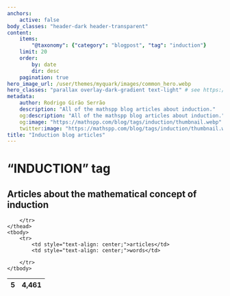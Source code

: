 ```yaml
---
anchors:
    active: false
body_classes: "header-dark header-transparent"
content:
    items:
        "@taxonomy": {"category": "blogpost", "tag": "induction"}
    limit: 20
    order:
        by: date
        dir: desc
    pagination: true
hero_image_url: /user/themes/myquark/images/common_hero.webp
hero_classes: "parallax overlay-dark-gradient text-light" # see https://demo.getgrav.org/blog-skeleton/blog/hero-classes
metadata:
    author: Rodrigo Girão Serrão
    description: "All of the mathspp blog articles about induction."
    og:description: "All of the mathspp blog articles about induction."
    og:image: "https://mathspp.com/blog/tags/induction/thumbnail.webp"
    twitter:image: "https://mathspp.com/blog/tags/induction/thumbnail.webp"
title: "Induction blog articles"
---
```


# “INDUCTION” tag


## Articles about the mathematical concept of induction



<table class="stats-table">
    <thead>
        <tr>
            <th style="text-align: center;">5</th>
            <th style="text-align: center;">4,461</th>
            
        </tr>
    </thead>
    <tbody>
        <tr>
            <td style="text-align: center;">articles</td>
            <td style="text-align: center;">words</td>
            
        </tr>
    </tbody>
</table>